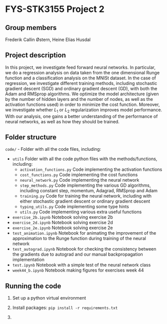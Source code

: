 # FYS-STK3155 Project 2

## Group members

Frederik Callin Østern, Heine Elias Husdal

## Project description

In this project, we investigate feed forward neural networks. In particular, we do a regression analysis on data taken from the one dimensional Runge function and a classification analysis on the MNISt dataset. In the case of regression, we investigate different training methods, including stochastic gradient descent (SGD) and ordinary gradient descent (GD), with both the Adam and RMSprop algorithms. We optimize the model architecture (given by the number of hidden layers and the number of nodes, as well as the activation functions used) in order to minimize the cost function. Moreover, we investigate whether $L_1$ or $L_2$ regularization improves model performance. With our analysis, one gains a better understanding of the performance of neural networks, as well as how they should be trained. 

## Folder structure

`code/` - Folder with all the code files, including: 
- `utils` Folder with all the code python files with the methods/functions, including: 
    - `activation_functions.py` Code implementing the activation functions
    - `cost_functions.py` Code implementing the cost functions
    - `neural_network.py` Code implementing the neural network
    - `step_methods.py` Code implementing the various GD algorithms, including constant step, momentum, Adagrad, RMSprop and Adam
    - `training.py` Code for training the neural network, including with either stochastic gradient descent or ordinary gradient descent
    - `typing_utils.py` Code implementing some type hints
    - `utils.py` Code implementing various extra useful functions 
- `exercise_2b.ipynb` Notebook solving exercise 2b
- `exercise_2d.ipynb` Notebook solving exercise 2d
- `exercise_2e.ipynb` Notebook solving exercise 2e
- `test_animation.ipynb` Notebook for animating the improvement of the approximation to the Runge function during training of the neural network 
- `test_autograd.ipynb` Notebook for checking the consistency between the gradients due to autograd and our manual backpropagation implementation
- `test.ipynb` Notebook with a simple test of the neural network class
- `week44_b.ipynb` Notebook making figures for exercises week 44


## Running the code

1. Set up a python virtual environment

2. Install packages: `pip install -r requirements.txt`

3.
